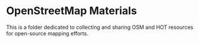 # OpenStreetMap Materials

This is a folder dedicated to collecting and sharing OSM and HOT resources for open-source mapping efforts.
